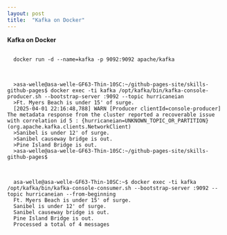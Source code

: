 ```yaml
---
layout: post
title:  "Kafka on Docker"
---
```

**Kafka on Docker**

<pre>
  <code>
  docker run -d --name=kafka -p 9092:9092 apache/kafka
  </code>
</pre>

<pre>
  <code>
  >asa-welle@asa-welle-GF63-Thin-10SC:~/github-pages-site/skills-github-pages$ docker exec -ti kafka /opt/kafka/bin/kafka-console-producer.sh --bootstrap-server :9092 --topic hurricaneian
  >Ft. Myers Beach is under 15' of surge.
  [2025-04-01 22:16:48,788] WARN [Producer clientId=console-producer] The metadata response from the cluster reported a recoverable issue with correlation id 5 : {hurricaneian=UNKNOWN_TOPIC_OR_PARTITION} (org.apache.kafka.clients.NetworkClient)
  >Sanibel is under 12' of surge.
  >Sanibel causeway bridge is out.
  >Pine Island Bridge is out.
  >asa-welle@asa-welle-GF63-Thin-10SC:~/github-pages-site/skills-github-pages$ 
  </code>
</pre>

<pre>
  <code>
  asa-welle@asa-welle-GF63-Thin-10SC:~$ docker exec -ti kafka /opt/kafka/bin/kafka-console-consumer.sh --bootstrap-server :9092 --topic hurricaneian --from-beginning
  Ft. Myers Beach is under 15' of surge.
  Sanibel is under 12' of surge.
  Sanibel causeway bridge is out.
  Pine Island Bridge is out.
  Processed a total of 4 messages
  </code>
</pre>
